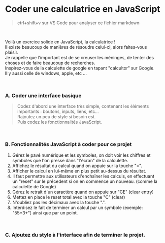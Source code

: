 # Coder une calculatrice en JavaScript

> ctrl+shift+v sur VS Code pour analyser ce fichier markdown

<br>

  Voilà un exercice solide en JavaScript, la calculatrice !<br>
  Il existe beaucoup de manières de résoudre celui-ci, alors faites-vous plaisir.<br>
  Je rappelle que l'important est de se creuser les méninges, de tenter des choses et de faire beaucoup de recherches.<br>
  Inspirez-vous de la calculette de google en tapant "calcultor" sur Google.<br>
  Il y aussi celle de windows, apple, etc ...

<br>

### A. Coder une interface basique
> Codez d'abord une interface très simple, contenant les éléments importants : boutons, inputs, liens, etc... <br>
> Rajoutez un peu de style si besoin est. 
> <br>
> Puis codez les fonctionnalités JavaScript.
> 
<br>

### B. Fonctionnalités JavaScript à coder pour ce projet

1. Gérez le pavé numérique et les symboles, on doit voir les chiffres et symboles que l'on presse dans "l'écran" de la calculette.
2. Affichez le résultat du calcul quand on appuie sur la touche "=".
3. Afficher le calcul en lui-même en plus petit au-dessus du résultat.
4. Il faut permettre aux utilisateurs d'enchaîner les calculs, en effectuant un "reset" sur le précedent si on en commence un nouveau. (comme la calculette de Google)
5. Gérez le retrait d'un caractère quand on appuie sur "CE" (clear entry)
6. Mettez en place le reset total avec la touche "C" (clear)
7. N'oubliez pas les décimaux avec la touche ".".
8. Interdisez le fait de terminer un calcul par un symbole (exemple: "55*3+") ainsi que par un point.

<br>

### C. Ajoutez du style à l'interface afin de terminer le projet.
